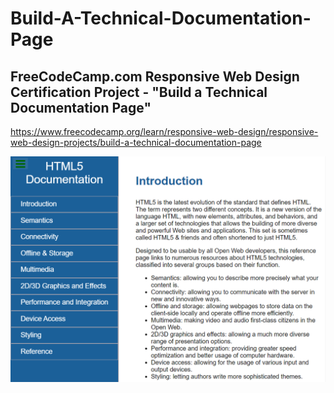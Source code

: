 # Build-A-Technical-Documentation-Page
## FreeCodeCamp.com Responsive Web Design Certification Project - "Build a Technical Documentation Page"
https://www.freecodecamp.org/learn/responsive-web-design/responsive-web-design-projects/build-a-technical-documentation-page



![result](Technical.png)
